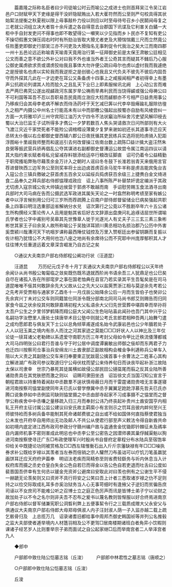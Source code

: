<!-- { "loadSidebar": true } -->
　　葢嘉隆之际称名臣者曰少司徒喻公时云而喻公之成进士也则首拜吴江令吴江岩邑户口财赋甲天下吏缘是得干没奸隐赋贿出入若大萑符然而公至则严句校具得其状始絜法提衡之秋夏税以限上毋事敲朴力役以则应以时至母待号召乡小民鬬阋毋复之三老就公词组立决大者笞十余斥遣之各自得意去台郡国下讯谍及它利害关白鐍一大柜中手自封发吏问不得事也即不敢望得公一嚬笑以少见指而乡卜民亦不复知有吏公不操切假惠文弹压闾右时时有所劾治皆取大猾尤者吏及大猾惴惴戴三尺而立然竟公任败墨吏即御史行部吴江亦不问吏及大猾指名无事刺促令代我治之矣大江而南四郡一州十五邑论远近称喻青天喻青天竟用治行第一征拜御史前是太保王肃敏公廷相见公文而善之意不欲公外补公对曰我不外也谁当外者王公奇其言而疑其不雠后乃心服公御史属虏欲求贡或谓虏狡绐我且事体大勿许便公疏曰毋尔也虏以虚纣我而我遽绝之是授彼名也虏以实轮我而我逆拒之是创彼心也我且又代负夫不彼先不彼后内固吾守而外探其几此在一才边吏在耳公又条备虏十四事上之咸报闻相严者初得幸上有墨声公抗疏论列谓其人险而狯久之且乱天下业巳上即素服候讯北阙　上心动公言而难去严两巳弗究公遂出视鹾政河东属岁旱公祷雨旱弗利民而当饶得鹾或强公母祷公曰不可利国等耳吾不忍以吾职易吾民竟雨立澍应大稔而鹾额亦不亏相严日益贵用事公乃移疾归会其母李老病不解衣而侍汤药吁于天乞减巳筭以代李卒毁瘠踰礼服除彷徨久之相严内摄公中州名士行能高未有以中而部檄公强起出按蜀亦自励有风棱尝纠一方面一大将雅卭泸三州守宾阳江油万大宁四令不法状竆治所纵舍污吏望风解印绶去蜀以大治巳监壬子试所得多才儁公一夕梦若数百人焦头哭请救次日问所部则有大火飞渡江灾近千家焚死者不能殓公调棺槥设薄奠夕复梦来谢如初还长其道事寻迁应天丞转太仆俄以右佥都御史督西辅六郡公日夜抚循其吏民练兵实选将扼险虏骑入犯距浮图峪十里觇我师整而和逡巡引去何改督操江佐南台数上疏陈□益计擒大盗汪然朱良弼等振武营兵骄再倡乱公夺其谋进右副都御史督漕运公故尝令属江南运四议以请其大指约束长赋者毋私兊留减存料银添给运卒行粮改征脚直　诏可仍着令公益精勤于职爬搔垢弊殆尽藉羡余金万计入之朝时人谣曰冬冬鼓下长淮若翁青天来俄用言官荐进督陜西三边军务公至则奖率将士出边卤首虏百余马驼牛羊称是虏吉能宾兔台吉入寇公合三镇兵徼破之获首虏五百余又以延绥兵捣虏获百余级三上捷赉白金文绮进食二品奉久之拜兵部右侍郎恊理戎政应　诏上八事所陈严补替禁奸诡定编派于其政尤切虏入寇京城公佐大帅镇远侯营于郭虏不敢越而南　手诏慰劳赐玉食法酒寻出南兵部时大司马病在告而公摄武选军政进其属矢天论之一时翕然称明考绩至家有嫉公者中以浮言候别用公归可三岁所而荐疏腾上召南户部侍郎督留储业巳病矣强起共职条上四事曰明注选重部运省解纳分水兑　诏次第行之公竟以不胜剧卒年六十五公诸生所构撰经义策论传人人且用是魁其省后好古文辞源出盘庚问礼追琢诘屈世所谓喻氏学者也公字中甫别号吴皋其先世豫章人徙于光遂光人有丈夫子三三玄三素三象彬彬世其家王子曰余吴人故所称喻公于吴独详耳颕川黄丞相功名损治郡乃公历中外害奚啻颍川哉漕河天下吭咽岁课称最西陲仗钺控及万里入赞枢廷出参留钥蹶而复振以佐计相乃犹惜公不大用何也岂八座之地尚有余席待公而不究耶中州庞厚郁积其人才往往博大任重道远着文章深含崛发乃自古记之矣 

　　○通议大夫南京户部右侍郎程公阐功行状（汪道昆） 

　　汪道昆 
　　万历纪元戊子冬十月丁亥通议大夫南京户部右侍郎程公以天年终余闻讣从尚书殷公匍匐临之敛矣既伤既吊退就西阶尚书语余吾三人犹鼎足也公巳矣自尽在诸孤入告在所部窀穸之事在国老恤典在县官乃若实录其平生吾髦矣是在司马道昆唯唯不佞其何敢辞余先大父故从公之先大父以盐筴贾浙江相与莫逆余先考若公之先考并受贾相与通家岁乙酉冬十一月戊辰公始降余公后一月而生皆伯子也癸卯公先余宾兴丁未对公交车则同籍筮仕同浙令既分部南北同司马尚书郎艾则赐告而归同家食今兹之状余役其何敢辞嘉靖初程大父私语余大父归先世营葬中堪舆幸而举孙将太吾户公生之夕里邻梦鹤降而翔公庭大父闻公生色呫呫喜此闻孙也吾门其中兴乎公名嗣功字汝懋里人唐处士挟唐举术目公塾中则就公考氏言郎君相种吾两儿始舞勺遣之成均愿郎君与俱友天下士公以总角倾草甫遂成名始令武康岩邑也公少年腼若处子人人以冠玉美之境内有杀人而沈之河其家迹之莫能□□□奸状人人以神比及三年仅论徒一牍耳诸父老勒碑以系遗爱守南职方历三年考封父母如令甲比迁秩流倭薄都城大司马四明张公曰君行吾谁与守于时公居中调度谭襄敏出师御之佞却而东两君子力也迁四川按察司佥事治兵安绵龙川土酋隶部正副故相构会榷金争利逓称兵公单车入阻以大义责之其副随公交车来归奉要束正犹跋扈公擒首事十余曹法之二姓革心其构立解进湖广布政司参议取道归宁公母伏枕而望公来侍养旬日而诀丧毕起补浙江故陆太保以司隶幸　世宗乃暴死其徒属横如故侵公部民田公擿虿尾而翦之反其业陆所善诸勋贵具在其党肤愬而激之则以　诏赐司隶田坐违　诏旨徐文贞当国习知公宣言于朝程君故以持重特着闻赵中丞数羣不逞状慎毋蔽日月而干雷霆诸勋贵喑无言事遂寝进河南按察司恊堂副使同年夫巳氏以督学僚冀中丞手翼翼足跄跄浮慕先哲夫巳氏亦腾口说象恭如中丞例监司缺则恊堂摄之中丞由部寺起家不习成事摄不之恊堂而之督学公称疾舍中中丞嗛之量移疏入归三月而奉封公讳乃终丧起补贵州土酋安国亨内相轧王开府主征讨属公监公建议曰安氏故主羁縻小有言则示之罚耳且彼内衅何至兴王师彼恃裣而多树兵备卒能制其死命诸邮费彼之自出或不给如国体何直指蔡使君独当公未发也开府卒自用师出无功及邮人不共公从使君行部至声义敕法令得自新酋共命如初境内底定进江西布政司参政分守赣州编户故与盗通舍金忧锄即钤棘征未及禡率自内漏师机事不密则害成此明忌也中丞李公至公密告之因潜师袭其巢俘馘渠魁以狥进河南按察使寻迁广东□布政使理军兴时殷尚书自督府定章程分布水陆兵至宿饱率仰给关中既捷论功同被赏格及□□西左辖惟衡石出入斤斤宗藩缺禄有年□□□噪执券求补公既给岁禄以其羡者当左券而倍销之宗人驩然刀布虽诎可以疗饥刀笔虽嬴犹画饼耳迁应天府府尹葢奉　明诏汰老疾而简精弥至则省费轻繇务与圻内休息当入计权府库而摄之丞史仓皇白失金公色自若巳而得金以告公色自若吏退而吐舌曰公度如裴晋国吾侪幸有生何丞以锾金充资斧公避席曰安取此对曰羡也例有之公谢生平不侵一赫蹏无论羡矣则又曰资斧不具行将安之公笑曰吾上计者三悉取诸岁禄之仂不足则持之以俭交际取成礼耳多亦奚治狱务当人心无事苛细时有逢掖父子逆妇而贫徧告庶司诬以不女庶司不能难公听之召博士立之庭正色厉声而讯是皆博士弟子宁以论财之故加处子以不令之名尔则非夫吾不忍布之爰书以蔑名教则皆惭服以好合终焉进南京户部右侍郎以督军储兼宪职公洞晳利弊上五便事絜令行之三载质成赠大父永安父与俱通议大夫南京户部右侍郎大毋郑毋俱淑人内子汪封淑人荫一子入监亦越二载上疏乞骸骨归及　上总揽万几　诏录诸耆旧都给事中周邦杰御史韩国祯等并列公名推毂之监大夫部使者逓举境内人材簉羽相及公不更驾□居南楼期诸班白者角弈小饮暇则课诸子经艺岁人比则羣举宗子弟而面试之自公起家继□后而举南宫者二人举泽宫者九人 

　　◆郎中 

　　户部郎中致仕陆公恺墓志铭（丘浚） 
　　户部郎中林君性之墓志铭（唐顺之） 

　　○户部郎中致仕陆公恺墓志铭（丘浚） 

　　丘浚 

